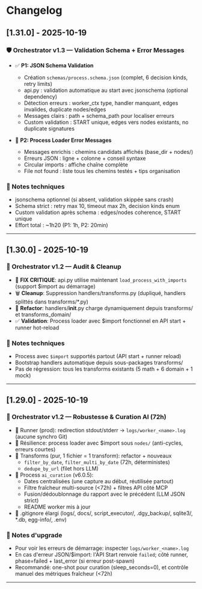 # Changelog

## [1.31.0] - 2025-10-19

### 🛡️ Orchestrator v1.3 — Validation Schema + Error Messages

- ✅ **P1: JSON Schema Validation**
  - Création `schemas/process.schema.json` (complet, 6 decision kinds, retry limits)
  - api.py : validation automatique au start avec jsonschema (optional dependency)
  - Détection erreurs : worker_ctx type, handler manquant, edges invalides, duplicate nodes/edges
  - Messages clairs : path + schema_path pour localiser erreurs
  - Custom validation : START unique, edges vers nodes existants, no duplicate signatures

- 📝 **P2: Process Loader Error Messages**
  - Messages enrichis : chemins candidats affichés (base_dir + nodes/)
  - Erreurs JSON : ligne + colonne + conseil syntaxe
  - Circular imports : affiche chaîne complète
  - File not found : liste tous les chemins testés + tips organisation

### 🔧 Notes techniques
- jsonschema optionnel (si absent, validation skippée sans crash)
- Schema strict : retry max 10, timeout max 2h, decision kinds enum
- Custom validation après schema : edges/nodes coherence, START unique
- Effort total : ~1h20 (P1: 1h, P2: 20min)

---

## [1.30.0] - 2025-10-19

### 🔧 Orchestrator v1.2 — Audit & Cleanup

- 🔴 **FIX CRITIQUE**: api.py utilise maintenant `load_process_with_imports` (support $import au démarrage)
- 🗑️ **Cleanup**: Suppression handlers/transforms.py (dupliqué, handlers splittés dans transforms/*.py)
- 🧹 **Refactor**: handlers/__init__.py charge dynamiquement depuis transforms/ et transforms_domain/
- ✅ **Validation**: Process loader avec $import fonctionnel en API start + runner hot-reload

### 🔧 Notes techniques
- Process avec `$import` supportés partout (API start + runner reload)
- Bootstrap handlers automatique depuis sous-packages transforms/
- Pas de régression: tous les transforms existants (5 math + 6 domain + 1 mock)

---

## [1.29.0] - 2025-10-19

### 🚀 Orchestrator v1.2 — Robustesse & Curation AI (72h) 

- 🧰 Runner (prod): redirection stdout/stderr → `logs/worker_<name>.log` (aucune synchro Git)
- 🧱 Résilience: process loader avec $import sous `nodes/` (anti-cycles, erreurs courtes)
- 🧩 Transforms (pur, 1 fichier = 1 transform): refactor + nouveaux
  - `filter_by_date`, `filter_multi_by_date` (72h, déterministes)
  - `dedupe_by_url` (filet hors LLM)
- 🧭 Process `ai_curation` (v6.0.5):
  - Dates centralisées (une capture au début, réutilisée partout)
  - Filtre fraîcheur multi-source (<72h) + filtres API côté MCP
  - Fusion/dédoublonnage du rapport avec le précédent (LLM JSON strict)
  - README worker mis à jour
- 🧹 .gitignore élargi (logs/, docs/, script_executor/, .dgy_backup/, sqlite3/, *.db, egg-info/, .env)

### 🔧 Notes d'upgrade
- Pour voir les erreurs de démarrage: inspecter `logs/worker_<name>.log`
- En cas d'erreur JSON/$import: l'API Start renvoie `failed`; côté runner, phase=failed + last_error (si erreur post-spawn)
- Recommandé: one-shot pour curation (sleep_seconds=0), et contrôle manuel des métriques fraîcheur (<72h)

---
